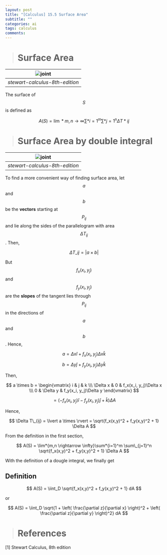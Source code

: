 ```yaml
---
layout: post
title: "[Calculus] 15.5 Surface Area"
subtitle: ""
categories: ai
tags: calculus
comments:
---
```


> # Surface Area

| ![joint](..//assets/img/MATH/calculus/ch15_4.png) |
| :-----------------------------------------------: |
|          _stewart-calculus-8th-edition_           |

The surface of $$S$$ is defined as

$$ A(S) = \lim*{m,n \rightarrow \infty} \sum*{i=1}^m \sum*{j=1}^n \Delta T*{ij} $$

> # Surface Area by double integral

| ![joint](..//assets/img/MATH/calculus/ch15_5.png) |
| :-----------------------------------------------: |
|          _stewart-calculus-8th-edition_           |

To find a more convenient way of finding surface area, let $$a$$ and $$b$$ be the **vectors** starting at $$P_{ij}$$ and lie along the sides of the parallelogram with area $$\Delta T_{ij}$$. Then,

$$ \Delta T\_{ij} = \lvert a \times b \rvert $$

But $$f_x(x_i, y_j)$$ and $$f_y(x_i, y_j)$$ are the **slopes** of the tangent lies through $$P_{ij}$$ in the directions of $$a$$ and $$b$$. Hence,

$$ a = \Delta x \hat{i} + f_x(x_i, y_j) \Delta x \hat{k} $$

$$ b = \Delta y \hat{j} + f_y(x_i, y_j) \Delta y \hat{k} $$

Then,

$$ a \times b = \begin{vmatrix} i & j & k \\\ \Delta x & 0 & f_x(x_i, y_j)\Delta x \\\ 0 & \Delta y & f_y(x_i, y_j)\Delta y \end{vmatrix} $$

$$ = (-f_x(x_i,y_j)\hat{i} - f_y(x_i,y_j)\hat{j}+\hat{k})\Delta A $$

Hence,

$$ \Delta T\_{ij} = \lvert a \times \rvert = \sqrt{f_x(x,y)^2 + f_y(x,y)^2 + 1} \Delta A $$

From the definition in the first section,

$$ A(S) = \lim*{m,n \rightarrow \infty}\sum*{i=1}^m \sum\_{j=1}^n \sqrt{f_x(x,y)^2 + f_y(x,y)^2 + 1} \Delta A $$

With the definition of a dougle integral, we finally get

## Definition

$$ A(S) = \iint_D \sqrt{f_x(x,y)^2 + f_y(x,y)^2 + 1} dA $$

or

$$ A(S) = \iint_D \sqrt{1 + \left( \frac{\partial z}{\partial x} \right)^2 + \left( \frac{\partial z}{\partial y} \right)^2} dA $$

> # References

[1] Stewart Calculus, 8th edition
